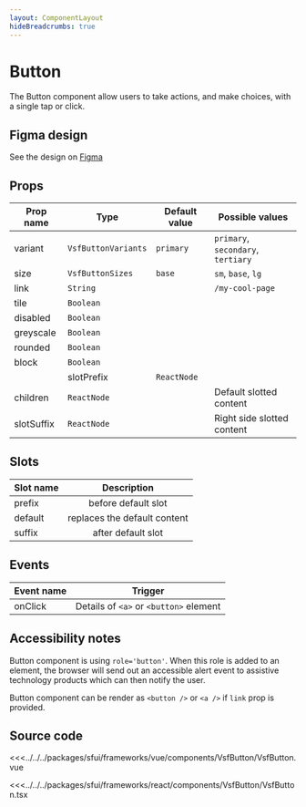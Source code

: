 ```yaml
---
layout: ComponentLayout
hideBreadcrumbs: true
---
```

# Button

The Button component allow users to take actions, and make choices, with a single tap or click.

<Generate />

## Figma design

See the design on [Figma](https://www.figma.com/file/CWOkbpne0tDpSenT4ZEUTQ/%F0%9F%9B%A0-SFUI-2.0-%7C-Development?node-id=11375%3A16132)

## Props

| Prop name | Type                | Default value | Possible values                    |
| --------- | ------------------- | ------------- | ---------------------------------- |
| variant   | `VsfButtonVariants` | `primary`     | `primary`, `secondary`, `tertiary` |
| size      | `VsfButtonSizes`    | `base`        | `sm`, `base`, `lg`                 |
| link      | `String`            |               | `/my-cool-page`                    |
| tile      | `Boolean`           |               |                                    |
| disabled  | `Boolean`           |               |                                    |
| greyscale | `Boolean`           |               |                                    |
| rounded   | `Boolean`           |               |                                    |
| block     | `Boolean`           |               |                                    |
<!-- react -->| slotPrefix | `ReactNode` | | Left side slotted content |
| children | `ReactNode` | | Default slotted content |
| slotSuffix | `ReactNode` | | Right side slotted content |
<!-- end react -->

<!-- vue -->
## Slots

| Slot name |         Description          |
| --------- | :--------------------------: |
| prefix    |     before default slot      |
| default   | replaces the default content |
| suffix    |      after default slot      |
<!-- end vue -->

<!-- react -->
## Events

| Event name |       Trigger        |
| ---------- | :------------------: |
| onClick     | Details of `<a>` or `<button>` element |
<!-- end react -->

## Accessibility notes

Button component is using `role='button'`. When this role is added to an element, the browser will send out an accessible alert event to assistive technology products which can then notify the user.

Button component can be render as `<button />` or `<a />` if `link` prop is provided.

## Source code

<!-- vue -->
<<<../../../packages/sfui/frameworks/vue/components/VsfButton/VsfButton.vue
<!-- end vue -->
<!-- react -->
<<<../../../packages/sfui/frameworks/react/components/VsfButton/VsfButton.tsx
<!-- end react -->
